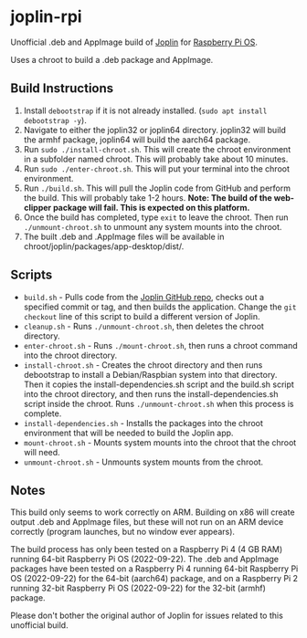 # joplin-rpi

Unofficial .deb and AppImage build of [Joplin](https://joplinapp.org/) for [Raspberry Pi OS](https://www.raspberrypi.com/software/).

Uses a chroot to build a .deb package and AppImage.

## Build Instructions
1. Install `debootstrap` if it is not already installed. (`sudo apt install debootstrap -y`).
2. Navigate to either the joplin32 or joplin64 directory. joplin32 will build the armhf package, joplin64 will build the aarch64 package.
3. Run `sudo ./install-chroot.sh`. This will create the chroot environment in a subfolder named chroot. This will probably take about 10 minutes.
4. Run `sudo ./enter-chroot.sh`. This will put your terminal into the chroot environment.
5. Run `./build.sh`. This will pull the Joplin code from GitHub and perform the build. This will probably take 1-2 hours.
**Note: The build of the web-clipper package will fail. This is expected on this platform.**
6. Once the build has completed, type `exit` to leave the chroot. Then run `./unmount-chroot.sh` to unmount any system mounts into the chroot.
7. The built .deb and .AppImage files will be available in chroot/joplin/packages/app-desktop/dist/.

## Scripts
* `build.sh` - Pulls code from the [Joplin GitHub repo](https://github.com/laurent22/joplin), checks out a specified commit or tag, and then builds the application. Change the `git checkout` line of this script to build a different version of Joplin.
* `cleanup.sh` - Runs `./unmount-chroot.sh`, then deletes the chroot directory.
* `enter-chroot.sh` - Runs `./mount-chroot.sh`, then runs a chroot command into the chroot directory. 
* `install-chroot.sh` - Creates the chroot directory and then runs debootstrap to install a Debian/Raspbian system into that directory. Then it copies the install-dependencies.sh script and the build.sh script into the chroot directory, and then runs the install-dependencies.sh script inside the chroot. Runs `./unmount-chroot.sh` when this process is complete.
* `install-dependencies.sh` - Installs the packages into the chroot environment that will be needed to build the Joplin app.
* `mount-chroot.sh` - Mounts system mounts into the chroot that the chroot will need.
* `unmount-chroot.sh` - Unmounts system mounts from the chroot.

## Notes
This build only seems to work correctly on ARM. Building on x86 will create output .deb and AppImage files, but these will not run on an ARM device correctly (program launches, but no window ever appears).

The build process has only been tested on a Raspberry Pi 4 (4 GB RAM) running 64-bit Raspberry Pi OS (2022-09-22).
The .deb and AppImage packages have been tested on a Raspberry Pi 4 running 64-bit Raspberry Pi OS (2022-09-22) for the 64-bit (aarch64) package, and on a Raspberry Pi 2 running 32-bit Raspberry Pi OS (2022-09-22) for the 32-bit (armhf) package.

Please don't bother the original author of Joplin for issues related to this unofficial build.

